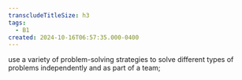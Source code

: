 ```yaml
---
transcludeTitleSize: h3
tags:
  - B1
created: 2024-10-16T06:57:35.000-0400
---
```

use a variety of problem-solving strategies to solve different types of problems independently and as part of a team;